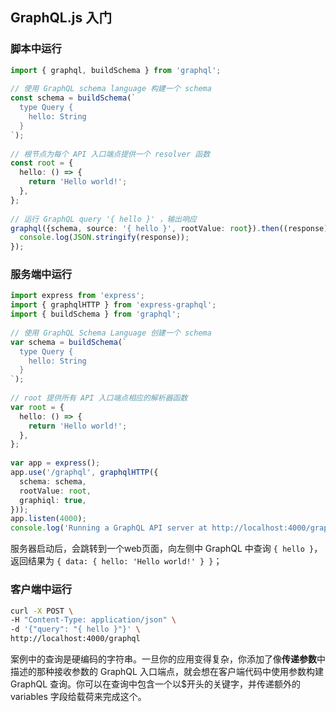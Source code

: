 ## GraphQL.js 入门

### 脚本中运行

```typescript
import { graphql, buildSchema } from 'graphql';
 
// 使用 GraphQL schema language 构建一个 schema
const schema = buildSchema(`
  type Query {
    hello: String
  }
`);
 
// 根节点为每个 API 入口端点提供一个 resolver 函数
const root = {
  hello: () => {
    return 'Hello world!';
  },
};
 
// 运行 GraphQL query '{ hello }' ，输出响应
graphql({schema, source: '{ hello }', rootValue: root}).then((response) => {
  console.log(JSON.stringify(response));
});
```
### 服务端中运行

```typescript
import express from 'express';
import { graphqlHTTP } from 'express-graphql';
import { buildSchema } from 'graphql';
 
// 使用 GraphQL Schema Language 创建一个 schema
var schema = buildSchema(`
  type Query {
    hello: String
  }
`);
 
// root 提供所有 API 入口端点相应的解析器函数
var root = {
  hello: () => {
    return 'Hello world!';
  },
};
 
var app = express();
app.use('/graphql', graphqlHTTP({
  schema: schema,
  rootValue: root,
  graphiql: true,
}));
app.listen(4000);
console.log('Running a GraphQL API server at http://localhost:4000/graphql');
```
服务器启动后，会跳转到一个web页面，向左侧中 GraphQL 中查询 `{ hello }`，返回结果为 `{ data: { hello: 'Hello world!' } }`；

### 客户端中运行
```bash
curl -X POST \
-H "Content-Type: application/json" \
-d '{"query": "{ hello }"}' \
http://localhost:4000/graphql
```

案例中的查询是硬编码的字符串。一旦你的应用变得复杂，你添加了像**传递参数**中描述的那种接收参数的 GraphQL 入口端点，就会想在客户端代码中使用参数构建 GraphQL 查询。你可以在查询中包含一个以$开头的关键字，并传递额外的 variables 字段给载荷来完成这个。
